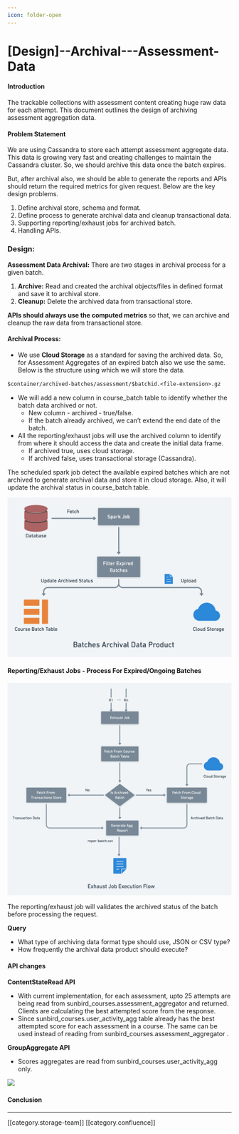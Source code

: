 ```yaml
---
icon: folder-open
---
```


# \[Design]--Archival---Assessment-Data

#### Introduction

The trackable collections with assessment content creating huge raw data for each attempt. This document outlines the design of archiving assessment aggregation data.

#### Problem Statement

We are using Cassandra to store each attempt assessment aggregate data. This data is growing very fast and creating challenges to maintain the Cassandra cluster. So, we should archive this data once the batch expires.

But, after archival also, we should be able to generate the reports and APIs should return the required metrics for given request. Below are the key design problems.

1. Define archival store, schema and format.
2. Define process to generate archival data and cleanup transactional data.
3. Supporting reporting/exhaust jobs for archived batch.
4. Handling APIs.

### Design:

**Assessment Data Archival:** There are two stages in archival process for a given batch.

1. **Archive:** Read and created the archival objects/files in defined format and save it to archival store.
2. **Cleanup:** Delete the archived data from transactional store.

**APIs should always use the computed metrics** so that, we can archive and cleanup the raw data from transactional store.

#### Archival Process:

* We use **Cloud Storage** as a standard for saving the archived data. So, for Assessment Aggregates of an expired batch also we use the same. Below is the structure using which we will store the data.

```scheme
$container/archived-batches/assessment/$batchid.<file-extension>.gz
```

* We will add a new column in course\_batch table to identify whether the batch data archived or not.
  * New column - archived - true/false.
  * If the batch already archived, we can’t extend the end date of the batch.
* All the reporting/exhaust jobs will use the archived column to identify from where it should access the data and create the initial data frame.
  * If archived true, uses cloud storage.
  * If archived false, uses transactional storage (Cassandra).

The scheduled spark job detect the available expired batches which are not archived to generate archival data and store it in cloud storage. Also, it will update the archival status in course\_batch table.

![](<../../../../../.gitbook/assets/d29021e7-e1d8-43cf-ade3-f9af532b305e (1).png>)

#### Reporting/Exhaust Jobs - Process For Expired/Ongoing Batches

![](<../../../../../.gitbook/assets/exhaust-latest (1).png>)

The reporting/exhaust job will validates the archived status of the batch before processing the request.

**Query**

* What type of archiving data format type should use, JSON or CSV type?
* How frequently the archival data product should execute?

#### API changes

**ContentStateRead API**

* With current implementation, for each assessment, upto 25 attempts are being read from sunbird\_courses.assessment\_aggregator and returned. Clients are calculating the best attempted score from the response.
* Since sunbird\_courses.user\_activity\_agg table already has the best attempted score for each assessment in a course. The same can be used instead of reading from sunbird\_courses.assessment\_aggregator .

**GroupAggregate API**

* Scores aggregates are read from sunbird\_courses.user\_activity\_agg only.

![](<../../../../../.gitbook/assets/Assess\_archival\_API\_changes (1).png>)

#### Conclusion

***

\[\[category.storage-team]] \[\[category.confluence]]
